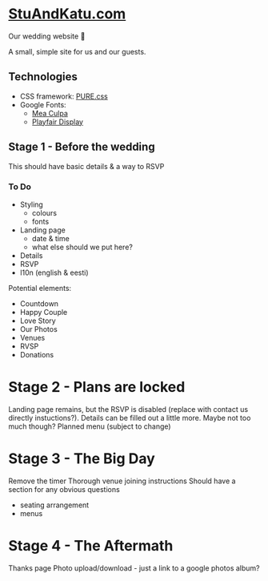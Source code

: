 # [StuAndKatu.com](https://stuandkatu.com)

Our wedding website 💍

A small, simple site for us and our guests.

## Technologies

- CSS framework: [PURE.css](https://purecss.io/)
- Google Fonts:
	- [Mea Culpa](https://fonts.google.com/specimen/Mea+Culpa)
    - [Playfair Display](https://fonts.google.com/specimen/Playfair+Display)

## Stage 1 - Before the wedding

This should have basic details & a way to RSVP

### To Do

- Styling
	- colours
	- fonts
- Landing page
	- date & time
	- what else should we put here?
- Details
- RSVP
- l10n (english & eesti)

Potential elements:
- Countdown
- Happy Couple
- Love Story
- Our Photos
- Venues
- RVSP
- Donations

# Stage 2 - Plans are locked

Landing page remains, but the RSVP is disabled (replace with contact us directly instuctions?).
Details can be filled out a little more. Maybe not too much though?
Planned menu (subject to change)

# Stage 3 - The Big Day

Remove the timer
Thorough venue joining instructions 
Should have a section for any obvious questions

- seating arrangement
- menus

# Stage 4 - The Aftermath

Thanks page
Photo upload/download - just a link to a google photos album?